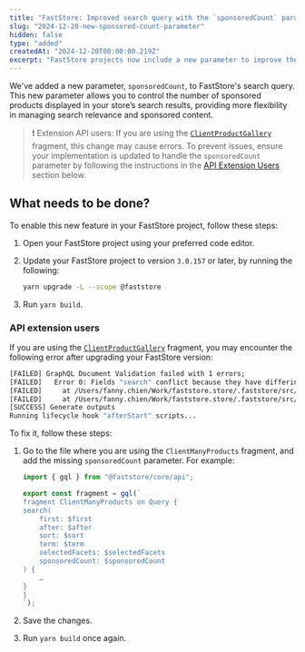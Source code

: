 ```yaml
---
title: "FastStore: Improved search query with the `sponsoredCount` parameter"
slug: "2024-12-20-new-sponsored-count-parameter"
hidden: false
type: "added"
createdAt: "2024-12-20T00:00:00.219Z"
excerpt: "FastStore projects now include a new parameter to improve the management of sponsored product search results."
---
```


We've added a new parameter, `sponsoredCount`, to FastStore's search query. This new parameter allows you to control the number of sponsored products displayed in your store’s search results, providing more flexibility in managing search relevance and sponsored content.

> ❗️ Extension API users: If you are using the [`ClientProductGallery`](https://developers.vtex.com/docs/guides/faststore/api-extensions-extending-queries-using-fragments#clientproductgalleryquery) fragment, this change may cause errors. To prevent issues, ensure your implementation is updated to handle the `sponsoredCount` parameter by following the instructions in the [API Extension Users](#api-extension-users) section below.

## What needs to be done?

To enable this new feature in your FastStore project, follow these steps:

1. Open your FastStore project using your preferred code editor.
2. Update your FastStore project to version `3.0.157` or later, by running the following:

   ```bash
   yarn upgrade -L --scope @faststore
   ```

3. Run `yarn build`.

### API extension users

If you are using the [`ClientProductGallery`](https://developers.vtex.com/docs/guides/faststore/api-extensions-extending-queries-using-fragments#clientproductgalleryquery) fragment, you may encounter the following error after upgrading your FastStore version:

```bash
[FAILED] GraphQL Document Validation failed with 1 errors;
[FAILED]   Error 0: Fields "search" conflict because they have differing arguments. Use different aliases on the fields to fetch both if this was intentional.
[FAILED]     at /Users/fanny.chien/Work/faststore.store/.faststore/src/sdk/product/usePageProductsQuery.ts:11:5
[FAILED]     at /Users/fanny.chien/Work/faststore.store/.faststore/src/sdk/product/usePageProductsQuery.ts:3:5
[SUCCESS] Generate outputs
Running lifecycle hook "afterStart" scripts...
```

To fix it, follow these steps:

1. Go to the file where you are using the `ClientManyProducts` fragment, and add the missing `sponsoredCount` parameter. For example:

    ```ts mark=11
    import { gql } from "@faststore/core/api";

    export const fragment = gql(`
    fragment ClientManyProducts on Query {
    search(
        first: $first
        after: $after
        sort: $sort
        term: $term
        selectedFacets: $selectedFacets
        sponsoredCount: $sponsoredCount
    ) {
        … 
    }
    }
    `);
    ```

2. Save the changes.
3. Run `yarn build` once again.
